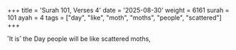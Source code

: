 +++
title = 'Surah 101, Verses 4'
date = '2025-08-30'
weight = 6161
surah = 101
ayah = 4
tags = ["day", "like", "moth", "moths", "people", "scattered"]
+++

˹It is˺ the Day people will be like scattered moths,